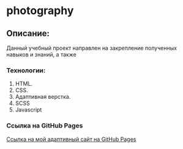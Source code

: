 # photography

## Описание: 
Данный учебный проект направлен на закрепление полученных навыков и знаний, а также 

### Технологии:
1. HTML.
2. CSS. 
3. Адаптивная верстка.
4. SCSS
5. Javascript

### Ссылка на GitHub Pages
[Ссылка на мой адаптивный сайт на GitHub Pages](https://eilerglen.github.io///index.html)


 
